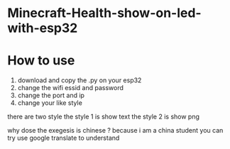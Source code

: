 # Minecraft-Health-show-on-led-with-esp32

# How to use

1. download and copy the .py on your esp32
2. change the wifi essid and password
3. change the port and ip
4. change your like style

there are two style 
the style 1 is show text
the style 2 is show png

why dose the exegesis is chinese ?
because i am a china student
you can try use google translate to understand

